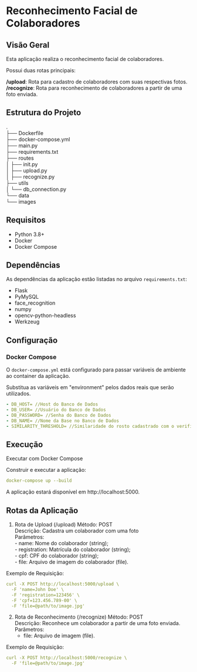 # Reconhecimento Facial de Colaboradores

## Visão Geral

Esta aplicação realiza o reconhecimento facial de colaboradores. <br>

Possui duas rotas principais:<br>

**/upload**: Rota para cadastro de colaboradores com suas respectivas fotos.<br>
**/recognize**: Rota para reconhecimento de colaboradores a partir de uma foto enviada.<br>

## Estrutura do Projeto

.<br>
├── Dockerfile<br>
├── docker-compose.yml<br>
├── main.py<br>
├── requirements.txt<br>
├── routes<br>
│ ├── init.py<br>
│ ├── upload.py<br>
│ ├── recognize.py<br>
├── utils<br>
│ └── db_connection.py<br>
└── data<br>
└── images<br>

## Requisitos

- Python 3.8+
- Docker
- Docker Compose

## Dependências

As dependências da aplicação estão listadas no arquivo `requirements.txt`:

- Flask
- PyMySQL
- face_recognition
- numpy
- opencv-python-headless
- Werkzeug

## Configuração

### Docker Compose

O `docker-compose.yml` está configurado para passar variáveis de ambiente ao container da aplicação.

Substitua as variáveis em "environment" pelos dados reais que serão utilizados.

```yaml
- DB_HOST= //Host do Banco de Dados
- DB_USER= //Usuário do Banco de Dados
- DB_PASSWORD= //Senha do Banco de Dados
- DB_NAME= //Nome da Base no Banco de Dados
- SIMILARITY_THRESHOLD= //Similaridade do rosto cadastrado com o verificado, no tipo float como 0.60
``` 

## Execução
Executar com Docker Compose

Construir e executar a aplicação:
```yaml
docker-compose up --build
``` 

A aplicação estará disponível em http://localhost:5000.

## Rotas da Aplicação
1. Rota de Upload (/upload)
    Método: POST<br>
    Descrição: Cadastra um colaborador com uma foto<br>
    Parâmetros:<br>
        - name: Nome do colaborador (string);<br>
        - registration: Matrícula do colaborador (string);<br>
        - cpf: CPF do colaborador (string);<br>
        - file: Arquivo de imagem do colaborador (file).<br>

Exemplo de Requisição:
```yaml
curl -X POST http://localhost:5000/upload \
  -F 'name=John Doe' \
  -F 'registration=123456' \
  -F 'cpf=123.456.789-00' \
  -F 'file=@path/to/image.jpg'
``` 

2. Rota de Reconhecimento (/recognize)
  Método: POST<br>
  Descrição: Reconhece um colaborador a partir de uma foto enviada.<br>
  Parâmetros:
    - file: Arquivo de imagem (file).<br>

Exemplo de Requisição:
```yaml
curl -X POST http://localhost:5000/recognize \
  -F 'file=@path/to/image.jpg'
``` 
